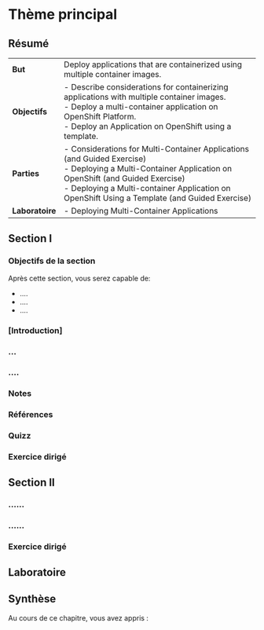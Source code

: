 # **Thème principal**

## Résumé

|                 |                                                              |
| --------------- | ------------------------------------------------------------ |
| **But**         | Deploy applications that are containerized using multiple container images. |
| **Objectifs**   | - Describe considerations for containerizing applications with multiple container images. <br />- Deploy a multi-container application on OpenShift Platform. <br />- Deploy an Application on OpenShift using a template. |
| **Parties**     | - Considerations for Multi-Container Applications (and Guided Exercise) <br />- Deploying a Multi-Container Application on OpenShift (and Guided Exercise) <br />- Deploying a Multi-container Application on OpenShift Using a Template (and Guided Exercise) |
| **Laboratoire** | - Deploying Multi-Container Applications                     |

## Section I

### Objectifs de la section

Après cette section, vous serez capable de:

* ....
* ....
* ....

### [Introduction]

### ...

### ....

### Notes

### Références

### Quizz

### Exercice dirigé

## Section II

### ......

### ......

### Exercice dirigé

## Laboratoire

## Synthèse

Au cours de ce chapitre, vous avez appris : 

